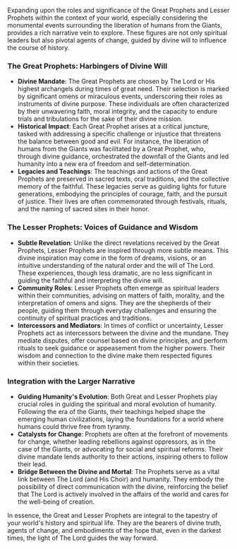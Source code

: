 Expanding upon the roles and significance of the Great Prophets and Lesser Prophets within the context of your world, especially considering the monumental events surrounding the liberation of humans from the Giants, provides a rich narrative vein to explore. These figures are not only spiritual leaders but also pivotal agents of change, guided by divine will to influence the course of history.

### The Great Prophets: Harbingers of Divine Will

- **Divine Mandate**: The Great Prophets are chosen by The Lord or His highest archangels during times of great need. Their selection is marked by significant omens or miraculous events, underscoring their roles as instruments of divine purpose. These individuals are often characterized by their unwavering faith, moral integrity, and the capacity to endure trials and tribulations for the sake of their divine mission.
- **Historical Impact**: Each Great Prophet arises at a critical juncture, tasked with addressing a specific challenge or injustice that threatens the balance between good and evil. For instance, the liberation of humans from the Giants was facilitated by a Great Prophet, who, through divine guidance, orchestrated the downfall of the Giants and led humanity into a new era of freedom and self-determination.
- **Legacies and Teachings**: The teachings and actions of the Great Prophets are preserved in sacred texts, oral traditions, and the collective memory of the faithful. These legacies serve as guiding lights for future generations, embodying the principles of courage, faith, and the pursuit of justice. Their lives are often commemorated through festivals, rituals, and the naming of sacred sites in their honor.

### The Lesser Prophets: Voices of Guidance and Wisdom

- **Subtle Revelation**: Unlike the direct revelations received by the Great Prophets, Lesser Prophets are inspired through more subtle means. This divine inspiration may come in the form of dreams, visions, or an intuitive understanding of the natural order and the will of The Lord. These experiences, though less dramatic, are no less significant in guiding the faithful and interpreting the divine will.
- **Community Roles**: Lesser Prophets often emerge as spiritual leaders within their communities, advising on matters of faith, morality, and the interpretation of omens and signs. They are the shepherds of their people, guiding them through everyday challenges and ensuring the continuity of spiritual practices and traditions.
- **Intercessors and Mediators**: In times of conflict or uncertainty, Lesser Prophets act as intercessors between the divine and the mundane. They mediate disputes, offer counsel based on divine principles, and perform rituals to seek guidance or appeasement from the higher powers. Their wisdom and connection to the divine make them respected figures within their societies.

### Integration with the Larger Narrative

- **Guiding Humanity's Evolution**: Both Great and Lesser Prophets play crucial roles in guiding the spiritual and moral evolution of humanity. Following the era of the Giants, their teachings helped shape the emerging human civilizations, laying the foundations for a world where humans could thrive free from tyranny.
- **Catalysts for Change**: Prophets are often at the forefront of movements for change, whether leading rebellions against oppressors, as in the case of the Giants, or advocating for social and spiritual reforms. Their divine mandate lends authority to their actions, inspiring others to follow their lead.
- **Bridge Between the Divine and Mortal**: The Prophets serve as a vital link between The Lord (and His Choir) and humanity. They embody the possibility of direct communication with the divine, reinforcing the belief that The Lord is actively involved in the affairs of the world and cares for the well-being of creation.

In essence, the Great and Lesser Prophets are integral to the tapestry of your world's history and spiritual life. They are the bearers of divine truth, agents of change, and embodiments of the hope that, even in the darkest times, the light of The Lord guides the way forward.
